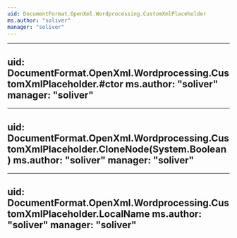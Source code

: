```yaml
---
uid: DocumentFormat.OpenXml.Wordprocessing.CustomXmlPlaceholder
ms.author: "soliver"
manager: "soliver"
---
```


---
uid: DocumentFormat.OpenXml.Wordprocessing.CustomXmlPlaceholder.#ctor
ms.author: "soliver"
manager: "soliver"
---

---
uid: DocumentFormat.OpenXml.Wordprocessing.CustomXmlPlaceholder.CloneNode(System.Boolean)
ms.author: "soliver"
manager: "soliver"
---

---
uid: DocumentFormat.OpenXml.Wordprocessing.CustomXmlPlaceholder.LocalName
ms.author: "soliver"
manager: "soliver"
---
